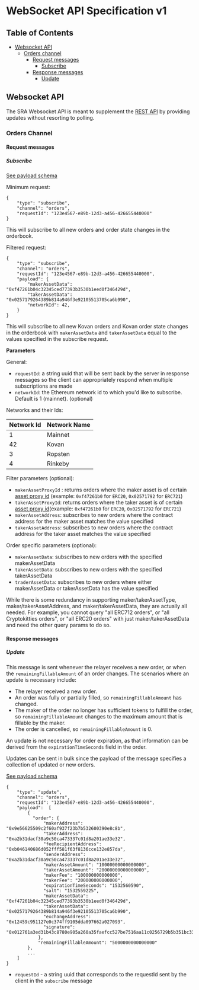 # WebSocket API Specification v1

## Table of Contents

*   [Websocket API](#websocket-api)
    *   [Orders channel](#orders-channel)
        *   [Request messages](#request-messages)
            *   [Subscribe](#subscribe)
        *   [Response messages](#response-messages)
            *   [Update](#update)

## Websocket API

The SRA Websocket API is meant to supplement the [REST API](https://github.com/0xProject/standard-relayer-api/blob/master/http/v1.md) by providing updates without resorting to polling.

### Orders Channel

#### Request messages

##### Subscribe

[See payload schema](https://github.com/0xProject/0x-monorepo/blob/development/packages/json-schemas/schemas/relayer_api_orders_channel_subscribe_schema.ts#L1)

Minimum request:
```
{
    "type": "subscribe",
    "channel": "orders",
    "requestId": "123e4567-e89b-12d3-a456-426655440000"
}
```
This will subscribe to all new orders and order state changes in the orderbook.

Filtered request:
```
{
    "type": "subscribe",
    "channel": "orders",
    "requestId": "123e4567-e89b-12d3-a456-426655440000",
    "payload": {
        "makerAssetData": "0xf47261b04c32345ced77393b3530b1eed0f346429d",
        "takerAssetData": "0x0257179264389b814a946f3e92105513705ca6b990",
        "networkId": 42,
    }
}
```
This will subscribe to all new Kovan orders and Kovan order state changes in the orderbook with `makerAssetData` and `takerAssetData` equal to the values specified in the subscribe request.

**Parameters**

General:
*   `requestId`: a string uuid that will be sent back by the server in response messages so the client can appropriately respond when multiple subscriptions are made
*   `networkId`: the Ethereum network id to which you'd like to subscribe. Default is 1 (mainnet). (optional)
   
Networks and their Ids:

| Network Id| Network Name |
| ----------| ------------ |
| 1         | Mainnet      |
| 42        | Kovan        |
| 3         | Ropsten      |
| 4         | Rinkeby      |

Filter parameters (optional): 
*   `makerAssetProxyId` : returns orders where the maker asset is of certain [asset proxy id](https://0xproject.com/docs/0x.js#types-AssetProxyId) (example: `0xf47261b0` for `ERC20`, `0x02571792` for `ERC721`)
*   `takerAssetProxyId`:  returns orders where the taker asset is of certain [asset proxy id](https://0xproject.com/docs/0x.js#types-AssetProxyId)(example: `0xf47261b0` for `ERC20`, `0x02571792` for `ERC721`)
*   `makerAssetAddress`: subscribes to new orders where the contract address for the maker asset matches the value specified
*   `takerAssetAddress`: subscribes to new orders where the contract address for the taker asset matches the value specified

Order specific parameters (optional):
*   `makerAssetData`: subscribes to new orders with the specified makerAssetData
*   `takerAssetData`: subscribes to new orders with the specified takerAssetData
*   `traderAssetData`: subscribes to new orders where either makerAssetData or takerAssetData has the value specified

While there is some redundancy in supporting maker/takerAssetType, maker/takerAssetAddress, and maker/takerAssetData, they are actually all needed. For example, you cannot query "all ERC712 orders", or "all Cryptokitties orders", or "all ERC20 orders" with just maker/takerAssetData and need the other query params to do so.

#### Response messages

##### Update

This message is sent whenever the relayer receives a new order, or when the `remainingFillableAmount` of an order changes. The scenarios where an update is necessary include:
* The relayer received a new order.
* An order was fully or partially filled, so `remainingFillableAmount` has changed.
* The maker of the order no longer has sufficient tokens to fulfill the order, so `remainingFillableAmount` changes to the maximum amount that is fillable by the maker. 
* The order is cancelled, so `remainingFillableAmount` is 0. 

An update is not necessary for order expiration, as that information can be derived from the `expirationTimeSeconds` field in the order.

Updates can be sent in bulk since the payload of the message specifies a collection of updated or new orders. 

[See payload schema](https://github.com/0xProject/0x-monorepo/blob/development/packages/json-schemas/schemas/relayer_api_orders_channel_update_response_schema.ts#L1)

```
{
    "type": "update",
    "channel": "orders",
    "requestId": "123e4567-e89b-12d3-a456-426655440000",
    "payload":  [
        {
          "order": {
              "makerAddress": "0x9e56625509c2f60af937f23b7b532600390e8c8b",
              "takerAddress": "0xa2b31dacf30a9c50ca473337c01d8a201ae33e32",
              "feeRecipientAddress": "0xb046140686d052fff581f63f8136cce132e857da",
              "senderAddress": "0xa2b31dacf30a9c50ca473337c01d8a201ae33e32",
              "makerAssetAmount": "10000000000000000",
              "takerAssetAmount": "20000000000000000",
              "makerFee": "100000000000000",
              "takerFee": "200000000000000",
              "expirationTimeSeconds": "1532560590",
              "salt": "1532559225",
              "makerAssetData": "0xf47261b04c32345ced77393b3530b1eed0f346429d",
              "takerAssetData": "0x0257179264389b814a946f3e92105513705ca6b990",
              "exchangeAddress": "0x12459c951127e0c374ff9105dda097662a027093",
              "signature": "0x012761a3ed31b43c8780e905a260a35faefcc527be7516aa11c0256729b5b351bc33"
            },
            "remainingFillableAmount": "5000000000000000"
        },
        ...
    ]
}
```

*   `requestId` - a string uuid that corresponds to the requestId sent by the client in the `subscribe` message
